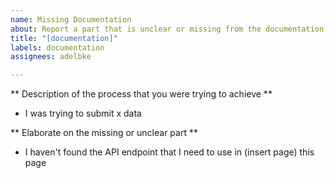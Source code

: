 ```yaml
---
name: Missing Documentation
about: Report a part that is unclear or missing from the documentation
title: "[documentation]"
labels: documentation
assignees: adelbke

---
```


** Description of the process that you were trying to achieve **
- I was trying to submit x data

** Elaborate on the missing or unclear part **
- I haven't found the API endpoint that I need to use in (insert page) this page
